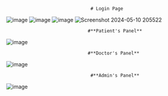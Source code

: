                                    # Login Page
![image](https://github.com/harshgarg99/CareLink/assets/111083578/dd1fd31c-8d29-4c9f-8765-7ab565a2dd92)
![image](https://github.com/harshgarg99/CareLink/assets/111083578/a13e4052-9dfa-4433-9de8-f31e510a9d5c)
![image](https://github.com/harshgarg99/CareLink/assets/111083578/9b075ced-67bf-4e75-89a5-ce0c849d13d2)
![Screenshot 2024-05-10 205522](https://github.com/yash-2587/Carelink..../assets/133660162/0b9fb548-aedc-40fd-85a4-935e3d3a4038)

                                  #**Patient's Panel**
![image](https://github.com/harshgarg99/CareLink/assets/111083578/2be56463-b07f-4ae4-a55c-064c8d0ae14d)

                                  #**Doctor's Panel**
![image](https://github.com/harshgarg99/CareLink/assets/111083578/fc4493ca-d7c7-4bb3-9e03-41d3fa609095)

                                   #**Admin's Panel**
![image](https://github.com/harshgarg99/CareLink/assets/111083578/ab620413-590a-4141-ae58-e834b9774c96)

















